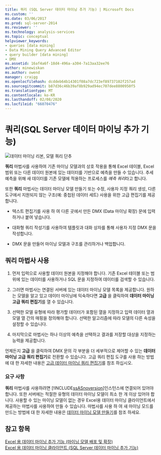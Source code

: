 ```yaml
---
title: 쿼리 (SQL Server 데이터 마이닝 추가 기능) | Microsoft Docs
ms.custom: ''
ms.date: 03/06/2017
ms.prod: sql-server-2014
ms.reviewer: ''
ms.technology: analysis-services
ms.topic: conceptual
helpviewer_keywords:
- queries [data mining]
- Data Mining Query Advanced Editor
- query builder [data mining]
- DMX
ms.assetid: 16af4a6f-18d4-496a-a304-7a13aa32ee76
author: minewiskan
ms.author: owend
manager: craigg
ms.openlocfilehash: dcddeb64b14301f08a7dc723ef89737102f257ad
ms.sourcegitcommit: b87d36c46b39af8b929ad94ec707dee8800950f5
ms.translationtype: MT
ms.contentlocale: ko-KR
ms.lasthandoff: 02/08/2020
ms.locfileid: "66070476"
---
```

# <a name="query-sql-server-data-mining-add-ins"></a>쿼리(SQL Server 데이터 마이닝 추가 기능)
  ![데이터 마이닝 리본, 모델 쿼리 단추](media/dmc-query.gif "데이터 마이닝 리본, 모델 쿼리 단추")  
  
 
  **쿼리** 마법사를 사용하여 기존 마이닝 모델과의 상호 작용을 통해 Excel 테이블, Excel 범위 또는 다른 데이터 원본에 있는 데이터를 기반으로 예측을 만들 수 있습니다. 추세 예측을 위해 새 데이터를 기존 모델에 적용하는 프로세스를 *예측 쿼리*라고 합니다.  
  
 또한 **쿼리** 마법사는 데이터 마이닝 모델 만들기 또는 수정, 사용자 지정 쿼리 생성, 다른 도구에서 지원되지 않는 구조(예: 중첩된 데이터 세트) 사용을 위한 고급 편집기를 제공합니다.  
  
-   텍스트 편집기를 사용 하 여 다른 곳에서 만든 DMX (Data 마이닝 확장) 문에 입력 하거나 붙여 넣습니다.  
  
-   대화형 쿼리 작성기를 사용하여 템플릿과 대화 상자를 통해 사용자 지정 DMX 문을 작성합니다.  
  
-   DMX 문을 만들어 마이닝 모델과 구조를 관리하거나 백업합니다.  
  
## <a name="using-the-query-wizard"></a>쿼리 마법사 사용  
  
1.  먼저 입력으로 사용할 데이터 원본을 지정해야 합니다. 기존 Excel 테이블 또는 범위에 있는 데이터를 사용하거나 SQL 문을 지정하여 데이터를 검색할 수 있습니다.  
  
2.  그러면 마법사는 연결된 서버에 있는 데이터 마이닝 모델 목록을 제공합니다. 원하는 모델을 알고 있고 데이터 마이닝에 익숙하다면 **고급** 을 클릭하여 **데이터 마이닝 고급 쿼리 편집기**를 열 수 있습니다.  
  
3.  선택한 모델 유형에 따라 평가할 데이터가 포함된 열을 지정하고 입력 데이터 열과 모델 열 간의 매핑을 정의해야 합니다. 선택한 알고리즘에 따라 모델의 다른 속성을 설정할 수 있습니다.  
  
4.  마지막으로 마법사는 하나 이상의 예측을 선택하고 결과를 저장할 대상을 지정하는 능력을 제공합니다.  
  
 언제든지 **고급** 을 클릭하여 DMX 문의 각 부분을 더 세부적으로 제어할 수 있는 **데이터 마이닝 고급 쿼리 편집기**로 전환할 수 있습니다. 고급 쿼리 편집 도구를 사용 하는 방법에 대 한 자세한 내용은 [고급 데이터 마이닝 쿼리 편집기](advanced-data-mining-query-editor.md)를 참조 하십시오.  
  
### <a name="requirements"></a>요구 사항  
 
  **쿼리** 마법사를 사용하려면 [!INCLUDE[ssASnoversion](../includes/ssasnoversion-md.md)]인스턴스에 연결되어 있어야 합니다. 또한 서버에는 적절한 유형의 데이터 마이닝 모델이 최소 한 개 이상 있어야 합니다. 사용할 수 있는 마이닝 모델이 없는 경우 Excel용 데이터 마이닝 클라이언트에서 제공하는 마법사를 사용하여 만들 수 있습니다. 마법사를 사용 하 여 새 마이닝 모드를 만드는 방법에 대 한 자세한 내용은 [데이터 마이닝 모델 만들기](creating-a-data-mining-model.md)를 참조 하세요.  
  
## <a name="see-also"></a>참고 항목  
 [Excel 용 데이터 마이닝 추가 기능 &#40;마이닝 모델 배포 및 확장&#41;](deploying-and-scaling-mining-models-data-mining-add-ins-for-excel.md)   
 [Excel 용 데이터 마이닝 클라이언트 &#40;SQL Server 데이터 마이닝 추가 기능&#41;](data-mining-client-for-excel-sql-server-data-mining-add-ins.md)  
  
  
